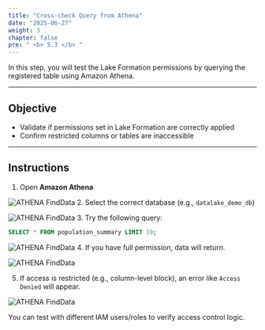 ```yaml
---
title: "Cross-check Query from Athena"
date: "2025-06-27"
weight: 3
chapter: false
pre: " <b> 5.3 </b> "
---
```


In this step, you will test the Lake Formation permissions by querying the registered table using Amazon Athena.

---

## Objective

- Validate if permissions set in Lake Formation are correctly applied
- Confirm restricted columns or tables are inaccessible

---

## Instructions

1. Open **Amazon Athena**

![ATHENA FindData](/images/6.athena/01_athena.png)
2. Select the correct database (e.g., `datalake_demo_db`)

![ATHENA FindData](/images/6.athena/02_athena.png)
3. Try the following query:
   ```sql
   SELECT * FROM population_summary LIMIT 10;
   ```

![ATHENA FindData](/images/6.athena/03_athena.png)
4. If you have full permission, data will return.

![ATHENA FindData](/images/6.athena/04_athena.png)

5. If access is restricted (e.g., column-level block), an error like `Access Denied` will appear.

![ATHENA FindData](/images/6.athena/05_athena.png)

You can test with different IAM users/roles to verify access control logic.
